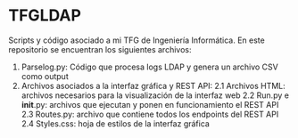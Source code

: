 # TFGLDAP
Scripts y código asociado a mi TFG de Ingeniería Informática.
En este repositorio se encuentran los siguientes archivos:
1. Parselog.py: Código que procesa logs LDAP y genera un archivo CSV como output
2. Archivos asociados a la interfaz gráfica y REST API:
   2.1 Archivos HTML: archivos necesarios para la visualización de la interfaz web
   2.2 Run.py e __init__.py: archivos que ejecutan y ponen en funcionamiento el REST API
   2.3 Routes.py: archivo que contiene todos los endpoints del REST API
   2.4 Styles.css: hoja de estilos de la interfaz gráfica
